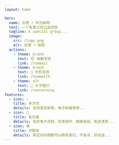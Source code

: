 ```yaml
---
layout: home

hero:
  name: 云寄 • 时光邮局
  text: 一个有意义的公益项目
  tagline: A special group...
  image:
    src: /logo.png
    alt: 云寄 • 邮局
  actions:
    - theme: brand
      text: 📫 电脑写信
      link: /toemail
    - theme: brand
      text: 📱 手机写信
      link: /toemailh
    - theme: alt
      text: 📄 关于我们
      link: /concerning
features:
  - icon: ⚡️
    title: 多方式
    details: 支持真实邮寄、电子邮箱等等...
  - icon: 🖖
    title: 有价值
    details: 信件电子存档、实体信件、精致信纸、笔迹清秀...
  - icon: 🛠️
    title: 可联系
    details: 有任何问题都可以联系我们，不高冷、好说话...
---
```


<script setup>
import 'animate.css'
</script>
<style type="text/css"> 
.VPHome .VPFeatures {
    animation-duration: 2s;
    animation-fill-mode: both;
    animation-name: slideInUp;
}
.name,.text{
    animation-duration: 1.5s;
    animation-fill-mode: both;
    animation-name: flipInX;
}
.tagline{
    animation-duration: 2s;
    animation-fill-mode: both;
    animation-name: fadeInTopLeft;
}

.actions{
    animation-duration: 2s;
    animation-fill-mode: both;
    animation-name: lightSpeedInLeft;
}
.image{
    animation-duration: 3s;
    animation-fill-mode: both;
    animation-name: fadeInRight;
}
@media screen and (max-width: 768px) {
    .image{
        animation-name: fadeIn !important;
    }
    .tagline{
        animation-duration: 2s;
        animation-name: bounceIn !important;
    }
    .actions{
        animation-duration: 1s;
        animation-name: flipInX !important;
    }
}

.title{
    animation-duration: 1s;
    animation-fill-mode: both;
    animation-name: wobble;
}
</style>